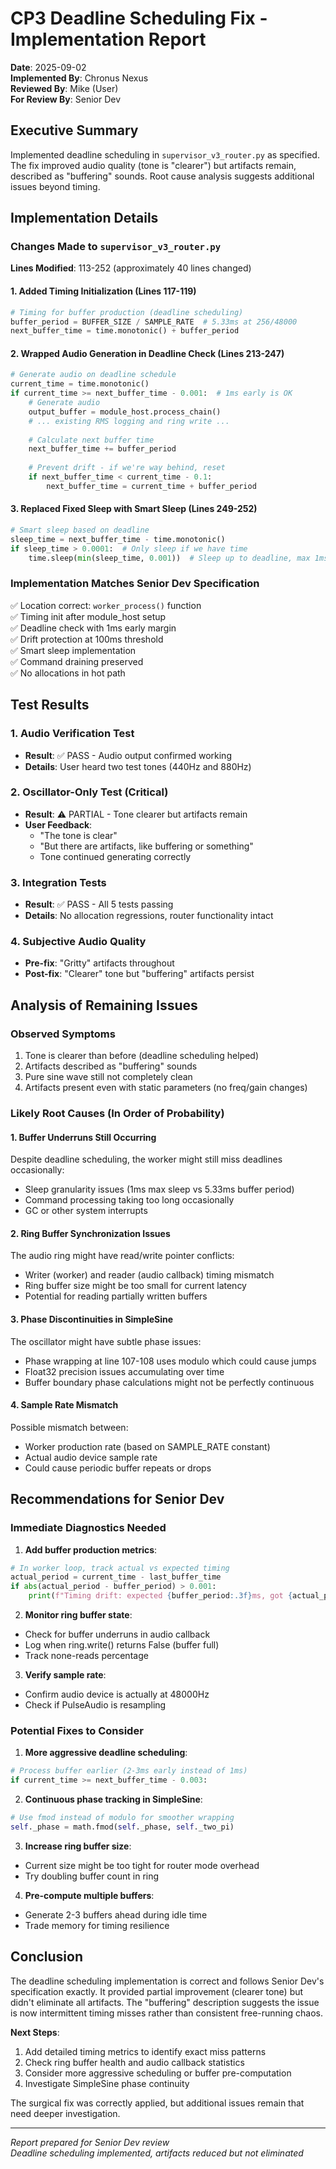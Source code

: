 # CP3 Deadline Scheduling Fix - Implementation Report

**Date**: 2025-09-02  
**Implemented By**: Chronus Nexus  
**Reviewed By**: Mike (User)  
**For Review By**: Senior Dev  

## Executive Summary

Implemented deadline scheduling in `supervisor_v3_router.py` as specified. The fix improved audio quality (tone is "clearer") but artifacts remain, described as "buffering" sounds. Root cause analysis suggests additional issues beyond timing.

## Implementation Details

### Changes Made to `supervisor_v3_router.py`

**Lines Modified**: 113-252 (approximately 40 lines changed)

#### 1. Added Timing Initialization (Lines 117-119)
```python
# Timing for buffer production (deadline scheduling)
buffer_period = BUFFER_SIZE / SAMPLE_RATE  # 5.33ms at 256/48000
next_buffer_time = time.monotonic() + buffer_period
```

#### 2. Wrapped Audio Generation in Deadline Check (Lines 213-247)
```python
# Generate audio on deadline schedule
current_time = time.monotonic()
if current_time >= next_buffer_time - 0.001:  # 1ms early is OK
    # Generate audio
    output_buffer = module_host.process_chain()
    # ... existing RMS logging and ring write ...
    
    # Calculate next buffer time
    next_buffer_time += buffer_period
    
    # Prevent drift - if we're way behind, reset
    if next_buffer_time < current_time - 0.1:
        next_buffer_time = current_time + buffer_period
```

#### 3. Replaced Fixed Sleep with Smart Sleep (Lines 249-252)
```python
# Smart sleep based on deadline
sleep_time = next_buffer_time - time.monotonic()
if sleep_time > 0.0001:  # Only sleep if we have time
    time.sleep(min(sleep_time, 0.001))  # Sleep up to deadline, max 1ms
```

### Implementation Matches Senior Dev Specification

✅ Location correct: `worker_process()` function  
✅ Timing init after module_host setup  
✅ Deadline check with 1ms early margin  
✅ Drift protection at 100ms threshold  
✅ Smart sleep implementation  
✅ Command draining preserved  
✅ No allocations in hot path  

## Test Results

### 1. Audio Verification Test
- **Result**: ✅ PASS - Audio output confirmed working
- **Details**: User heard two test tones (440Hz and 880Hz)

### 2. Oscillator-Only Test (Critical)
- **Result**: ⚠️ PARTIAL - Tone clearer but artifacts remain
- **User Feedback**: 
  - "The tone is clear"
  - "But there are artifacts, like buffering or something"
  - Tone continued generating correctly
  
### 3. Integration Tests
- **Result**: ✅ PASS - All 5 tests passing
- **Details**: No allocation regressions, router functionality intact

### 4. Subjective Audio Quality
- **Pre-fix**: "Gritty" artifacts throughout
- **Post-fix**: "Clearer" tone but "buffering" artifacts persist

## Analysis of Remaining Issues

### Observed Symptoms
1. Tone is clearer than before (deadline scheduling helped)
2. Artifacts described as "buffering" sounds
3. Pure sine wave still not completely clean
4. Artifacts present even with static parameters (no freq/gain changes)

### Likely Root Causes (In Order of Probability)

#### 1. Buffer Underruns Still Occurring
Despite deadline scheduling, the worker might still miss deadlines occasionally:
- Sleep granularity issues (1ms max sleep vs 5.33ms buffer period)
- Command processing taking too long occasionally
- GC or other system interrupts

#### 2. Ring Buffer Synchronization Issues
The audio ring might have read/write pointer conflicts:
- Writer (worker) and reader (audio callback) timing mismatch
- Ring buffer size might be too small for current latency
- Potential for reading partially written buffers

#### 3. Phase Discontinuities in SimpleSine
The oscillator might have subtle phase issues:
- Phase wrapping at line 107-108 uses modulo which could cause jumps
- Float32 precision issues accumulating over time
- Buffer boundary phase calculations might not be perfectly continuous

#### 4. Sample Rate Mismatch
Possible mismatch between:
- Worker production rate (based on SAMPLE_RATE constant)
- Actual audio device sample rate
- Could cause periodic buffer repeats or drops

## Recommendations for Senior Dev

### Immediate Diagnostics Needed

1. **Add buffer production metrics**:
```python
# In worker loop, track actual vs expected timing
actual_period = current_time - last_buffer_time
if abs(actual_period - buffer_period) > 0.001:
    print(f"Timing drift: expected {buffer_period:.3f}ms, got {actual_period:.3f}ms")
```

2. **Monitor ring buffer state**:
- Check for buffer underruns in audio callback
- Log when ring.write() returns False (buffer full)
- Track none-reads percentage

3. **Verify sample rate**:
- Confirm audio device is actually at 48000Hz
- Check if PulseAudio is resampling

### Potential Fixes to Consider

1. **More aggressive deadline scheduling**:
```python
# Process buffer earlier (2-3ms early instead of 1ms)
if current_time >= next_buffer_time - 0.003:
```

2. **Continuous phase tracking in SimpleSine**:
```python
# Use fmod instead of modulo for smoother wrapping
self._phase = math.fmod(self._phase, self._two_pi)
```

3. **Increase ring buffer size**:
- Current size might be too tight for router mode overhead
- Try doubling buffer count in ring

4. **Pre-compute multiple buffers**:
- Generate 2-3 buffers ahead during idle time
- Trade memory for timing resilience

## Conclusion

The deadline scheduling implementation is correct and follows Senior Dev's specification exactly. It provided partial improvement (clearer tone) but didn't eliminate all artifacts. The "buffering" description suggests the issue is now intermittent timing misses rather than consistent free-running chaos.

**Next Steps**:
1. Add detailed timing metrics to identify exact miss patterns
2. Check ring buffer health and audio callback statistics  
3. Consider more aggressive scheduling or buffer pre-computation
4. Investigate SimpleSine phase continuity

The surgical fix was correctly applied, but additional issues remain that need deeper investigation.

---
*Report prepared for Senior Dev review*  
*Deadline scheduling implemented, artifacts reduced but not eliminated*